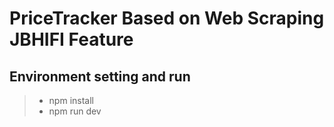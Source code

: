 # PriceTracker Based on Web Scraping **JBHIFI** Feature

## Environment setting and  run
> - npm install
> - npm run dev